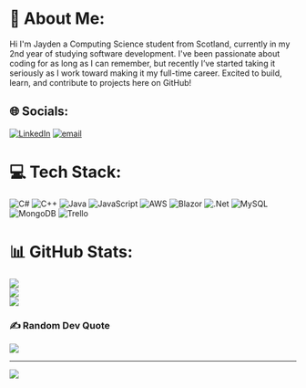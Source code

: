 # 💫 About Me:
Hi I'm Jayden a Computing Science student from Scotland, currently in my 2nd year of studying software development. I've been passionate about coding for as long as I can remember, but recently I’ve started taking it seriously as I work toward making it my full-time career. Excited to build, learn, and contribute to projects here on GitHub!


## 🌐 Socials:
[![LinkedIn](https://img.shields.io/badge/LinkedIn-%230077B5.svg?logo=linkedin&logoColor=white)](https://linkedin.com/in/https://www.linkedin.com/in/jayden-robertson-72b206326/) [![email](https://img.shields.io/badge/Email-D14836?logo=gmail&logoColor=white)](mailto:jaydensouterrobertson@gmail.com) 

# 💻 Tech Stack:
![C#](https://img.shields.io/badge/c%23-%23239120.svg?style=flat-square&logo=csharp&logoColor=white) ![C++](https://img.shields.io/badge/c++-%2300599C.svg?style=flat-square&logo=c%2B%2B&logoColor=white) ![Java](https://img.shields.io/badge/java-%23ED8B00.svg?style=flat-square&logo=openjdk&logoColor=white) ![JavaScript](https://img.shields.io/badge/javascript-%23323330.svg?style=flat-square&logo=javascript&logoColor=%23F7DF1E) ![AWS](https://img.shields.io/badge/AWS-%23FF9900.svg?style=flat-square&logo=amazon-aws&logoColor=white) ![Blazor](https://img.shields.io/badge/blazor-%235C2D91.svg?style=flat-square&logo=blazor&logoColor=white) ![.Net](https://img.shields.io/badge/.NET-5C2D91?style=flat-square&logo=.net&logoColor=white) ![MySQL](https://img.shields.io/badge/mysql-4479A1.svg?style=flat-square&logo=mysql&logoColor=white) ![MongoDB](https://img.shields.io/badge/MongoDB-%234ea94b.svg?style=flat-square&logo=mongodb&logoColor=white) ![Trello](https://img.shields.io/badge/Trello-%23026AA7.svg?style=flat-square&logo=Trello&logoColor=white)
# 📊 GitHub Stats:
![](https://github-readme-stats.vercel.app/api?username=pyroxill&theme=dark&hide_border=false&include_all_commits=true&count_private=false)<br/>
![](https://nirzak-streak-stats.vercel.app/?user=pyroxill&theme=dark&hide_border=false)<br/>
![](https://github-readme-stats.vercel.app/api/top-langs/?username=pyroxill&theme=dark&hide_border=false&include_all_commits=true&count_private=false&layout=compact)

### ✍️ Random Dev Quote
![](https://quotes-github-readme.vercel.app/api?type=horizontal&theme=dark)

---
[![](https://visitcount.itsvg.in/api?id=pyroxill&icon=2&color=12)](https://visitcount.itsvg.in)

<!-- Proudly created with GPRM ( https://gprm.itsvg.in ) -->
